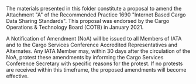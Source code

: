 The materials presented in this folder constitute a proposal to amend the Attachment "A" of the Recommended Practice 1690 "Internet Based Cargo Data Sharing Standards". This proposal was endorsed by the Cargo Operations & Technology Board (COTB) in January 2021.

A Notification of Amendment (NoA) will be issued to all Members of IATA and to the Cargo Services Conference Accredited Representatives and Alternates. Any IATA Member may, within 30 days after the circulation of the NoA, protest these amendments by informing the Cargo Services Conference Secretary with specific reasons for the protest. If no protests are received within this timeframe, the proposed amendments will become effective.
